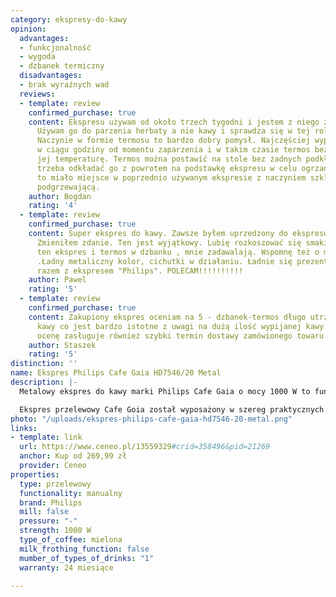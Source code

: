 ```yaml
---
category: ekspresy-do-kawy
opinion:
  advantages:
  - funkcjonalność
  - wygoda
  - dzbanek termiczny
  disadvantages:
  - brak wyraźnych wad
  reviews:
  - template: review
    confirmed_purchase: true
    content: Ekspresu używam od około trzech tygodni i jestem z niego zadowolony.
      Używam go do parzenia herbaty a nie kawy i sprawdza się w tej roli bardzo dobrze.
      Naczynie w formie termosu to bardzo dobry pomysł. Najczęściej wypijam herbatę
      w ciągu godziny od momentu zaparzenia i w takim czasie termos bez problemu utrzymuje
      jej temperaturę. Termos można postawić na stole bez żadnych podkładek i nie
      trzeba odkładać go z powrotem na podstawkę ekspresu w celu ogrzania, tak jak
      to miało miejsce w poprzednio używanym ekspresie z naczyniem szklanym i płytą
      podgrzewającą.
    author: Bogdan
    rating: '4'
  - template: review
    confirmed_purchase: true
    content: Super ekspres do kawy. Zawsze byłem uprzedzony do ekspresów przelewowych.
      Zmieniłem zdanie. Ten jest wyjątkowy. Lubię rozkoszować się smakiem dobrej kawy,
      ten ekspres i termos w dzbanku , mnie zadawalają. Wspomnę też o młynku "Łucznik"
      .Ładny metaliczny kolor, cichutki w działaniu. Ładnie się prezentuje w kuchni,
      razem z ekspresem "Philips". POLECAM!!!!!!!!!!
    author: Pawel
    rating: '5'
  - template: review
    confirmed_purchase: true
    content: Zakupiony ekspres oceniam na 5 - dzbanek-termos długo utrzymuje temperaturę
      kawy co jest bardzo istotne z uwagi na dużą ilość wypijanej kawy.Na bardzo wysoką
      ocenę zasługuje również szybki termin dostawy zamówionego towaru.
    author: Staszek
    rating: '5'
distinction: ''
name: Ekspres Philips Cafe Gaia HD7546/20 Metal
description: |-
  Metalowy ekspres do kawy marki Philips Cafe Gaia o mocy 1000 W to funkcjonalne akcesorium kuchenne o ciekawym designie. Posiada dzbanek termiczny ze stali z podwójną ścianką, blokadę kapania oraz funkcję automatycznego wyłączania, która dezaktywuje urządzenie po zaparzeniu kawy, w trosce o oszczędność energii i bezpieczeństwo użytkownika.

  Ekspres przelewowy Cafe Goia został wyposażony w szereg praktycznych funkcji, zapewniających jego sprawną pracę oraz wysoki komfort użytkowania. Urządzenie posiada dzbanek termiczny z inteligentną blokadą, która pozwala utrzymać pełnię smaku i aromatu kawy nawet do dwóch godzin od jej zaparzenia. Ponadto, podwójna ściana dzbanka odpowiada za utrzymanie odpowiedniej temperatury, co pozwala użytkownikowi długo cieszyć się pysznym, gorącym napojem. Pojemność dzbanka wynosi aż 1,2 l. Zbiornik na wodę posiada wskaźnik, dzięki któremu użytkownik może w prosty i szybki sposób kontrolować jej aktualny poziom.
photo: "/uploads/ekspres-philips-cafe-gaia-hd7546-20-metal.png"
links:
- template: link
  url: https://www.ceneo.pl/13559329#crid=358496&pid=21269
  anchor: Kup od 269,99 zł
  provider: Ceneo
properties:
  type: przelewowy
  functionality: manualny
  brand: Philips
  mill: false
  pressure: "-"
  strength: 1000 W
  type_of_coffee: mielona
  milk_frothing_function: false
  mumber_of_types_of_drinks: "1"
  warranty: 24 miesiące

---
```

